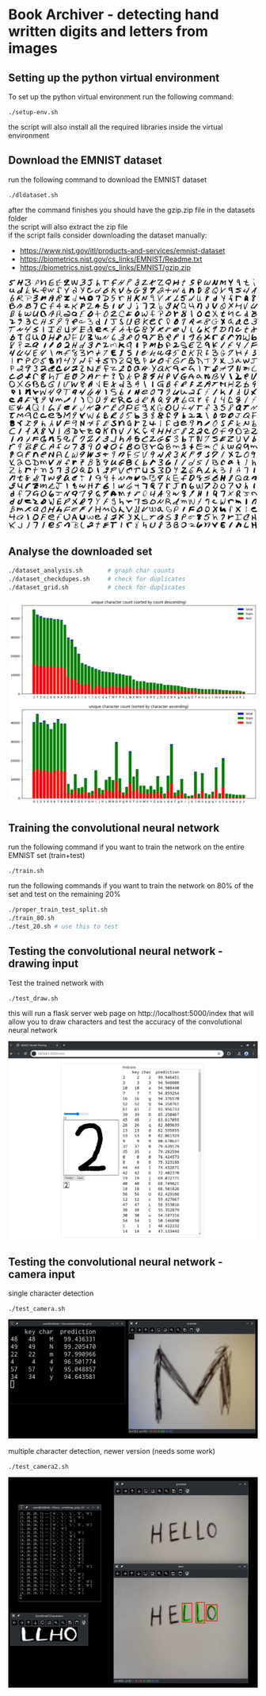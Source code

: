 # Book Archiver - detecting hand written digits and letters from images

## Setting up the python virtual environment
To set up the python virtual environment run the following command:

```
./setup-env.sh
```

the script will also install all the required libraries inside the virtual environment

## Download the EMNIST dataset
run the following command to download the EMNIST dataset 
```
./dldataset.sh
```
after the command finishes you should have the gzip.zip file in the datasets folder
<br>
the script will also extract the zip file
<br>
if the script fails consider downloading the dataset manually:
- https://www.nist.gov/itl/products-and-services/emnist-dataset
- https://biometrics.nist.gov/cs_links/EMNIST/Readme.txt
- https://biometrics.nist.gov/cs_links/EMNIST/gzip.zip

![example chars image 3](stats/grid3.png "grid3")

## Analyse the downloaded set
```sh
./dataset_analysis.sh       # graph char counts
./dataset_checkdupes.sh     # check for duplicates
./dataset_grid.sh           # check for duplicates
```
![char count image](stats/dataset_unqiue_count_all.png "character count")

## Training the convolutional neural network
run the following command if you want to train the network on the entire EMNIST set (train+test)
```
./train.sh
```

run the following commands if you want to train the network on 80% of the set
and test on the remaining 20%
```sh
./proper_train_test_split.sh
./train_80.sh
./test_20.sh # use this to test
```

## Testing the convolutional neural network - drawing input

Test the trained network with
```
./test_draw.sh
```
this will run a flask server web page on 
http://localhost:5000/index
that will allow you to draw characters and test the accuracy of the convolutional neural network

![draw test image](images/test_draw.png "draw test")

## Testing the convolutional neural network - camera input

single character detection
```
./test_camera.sh
```
![camera test image](images/test_camera.png "camera test")

multiple character detection, newer version (needs some work)
```
./test_camera2.sh
```
![camera2 test image](images/test_camera2.png "camera2 test")
